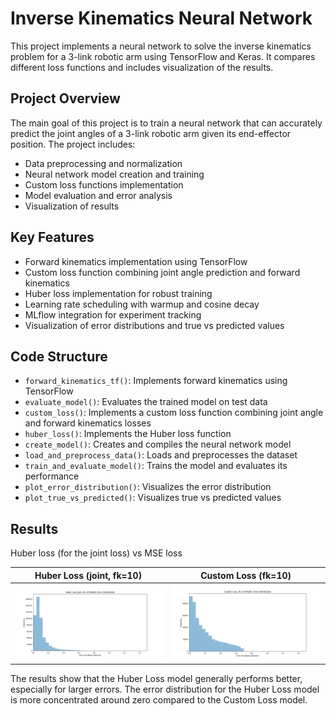 # Inverse Kinematics Neural Network

This project implements a neural network to solve the inverse kinematics problem for a 3-link robotic arm using TensorFlow and Keras. It compares different loss functions and includes visualization of the results.

## Project Overview

The main goal of this project is to train a neural network that can accurately predict the joint angles of a 3-link robotic arm given its end-effector position. The project includes:

- Data preprocessing and normalization
- Neural network model creation and training
- Custom loss functions implementation
- Model evaluation and error analysis
- Visualization of results

## Key Features

- Forward kinematics implementation using TensorFlow
- Custom loss function combining joint angle prediction and forward kinematics
- Huber loss implementation for robust training
- Learning rate scheduling with warmup and cosine decay
- MLflow integration for experiment tracking
- Visualization of error distributions and true vs predicted values

## Code Structure

- `forward_kinematics_tf()`: Implements forward kinematics using TensorFlow
- `evaluate_model()`: Evaluates the trained model on test data
- `custom_loss()`: Implements a custom loss function combining joint angle and forward kinematics losses
- `huber_loss()`: Implements the Huber loss function
- `create_model()`: Creates and compiles the neural network model
- `load_and_preprocess_data()`: Loads and preprocesses the dataset
- `train_and_evaluate_model()`: Trains the model and evaluates its performance
- `plot_error_distribution()`: Visualizes the error distribution
- `plot_true_vs_predicted()`: Visualizes true vs predicted values

## Results

Huber loss (for the joint loss) vs MSE loss

| Huber Loss (joint, fk=10) | Custom Loss (fk=10) |
|:-------------------------:|:-------------------:|
| ![Huber Loss Error Distribution](./Figures/HuberLossJoint02fk10.png) | ![Custom Loss Error Distribution](./Figures/CustomLossfk10.png) |

The results show that the Huber Loss model generally performs better, especially for larger errors. The error distribution for the Huber Loss model is more concentrated around zero compared to the Custom Loss model.
